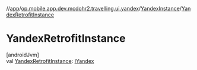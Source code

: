 //[app](../../../index.md)/[op.mobile.app.dev.mcdohr2.travelling.ui.yandex](../index.md)/[YandexInstance](index.md)/[YandexRetrofitInstance](-yandex-retrofit-instance.md)

# YandexRetrofitInstance

[androidJvm]\
val [YandexRetrofitInstance](-yandex-retrofit-instance.md): [IYandex](../-i-yandex/index.md)
